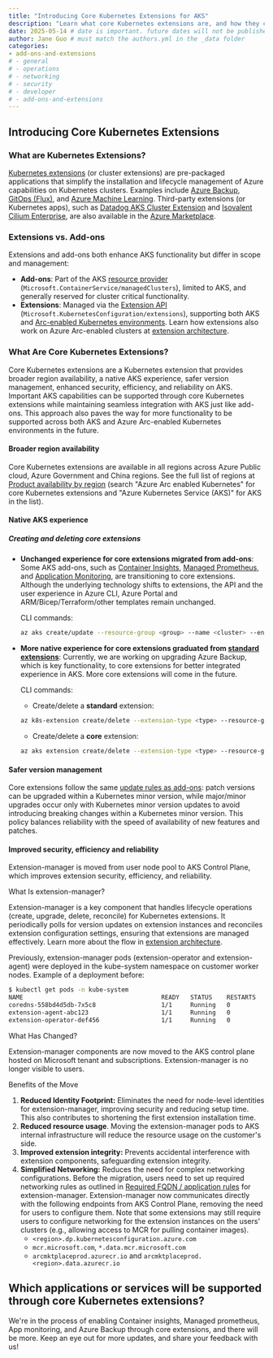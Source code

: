 ```yaml
---
title: "Introducing Core Kubernetes Extensions for AKS"
description: "Learn what core Kubernetes extensions are, and how they can extend the functionality of your AKS clusters"
date: 2025-05-14 # date is important. future dates will not be published
author: Jane Guo # must match the authors.yml in the _data folder
categories: 
- add-ons-and-extensions
# - general
# - operations
# - networking
# - security
# - developer
# - add-ons-and-extensions
---
```


## Introducing Core Kubernetes Extensions

### What are Kubernetes Extensions?

[Kubernetes extensions](https://learn.microsoft.com/azure/aks/cluster-extensions?tabs=azure-cli) (or cluster extensions) are pre-packaged applications that simplify the installation and lifecycle management of Azure capabilities on Kubernetes clusters. Examples include [Azure Backup](https://learn.microsoft.com/azure/backup/azure-kubernetes-service-backup-overview), [GitOps (Flux)](https://learn.microsoft.com/azure/azure-arc/kubernetes/conceptual-gitops-flux2), and [Azure Machine Learning](https://learn.microsoft.com/azure/machine-learning/how-to-attach-kubernetes-anywhere?view=azureml-api-2). Third-party extensions (or Kubernetes apps), such as [Datadog AKS Cluster Extension](https://azuremarketplace.microsoft.com/marketplace/apps/datadog1591740804488.dd_aks_extension?tab=Overview) and [Isovalent Cilium Enterprise](https://azuremarketplace.microsoft.com/marketplace/apps/isovalentinc1662143158090.isovalent-cilium-enterprise?tab=Overview), are also available in the [Azure Marketplace](https://azuremarketplace.microsoft.com).

### Extensions vs. Add-ons

Extensions and add-ons both enhance AKS functionality but differ in scope and management:

- **Add-ons**: Part of the AKS [resource provider](https://learn.microsoft.com/azure/azure-resource-manager/management/resource-providers-and-types) (`Microsoft.ContainerService/managedClusters`), limited to AKS, and generally reserved for cluster critical functionality.
- **Extensions**: Managed via the [Extension API](https://learn.microsoft.com/rest/api/kubernetesconfiguration/extensions/extensions?view=rest-kubernetesconfiguration-extensions-2024-11-01) (`Microsoft.KubernetesConfiguration/extensions`), supporting both AKS and [Arc-enabled Kubernetes environments](https://learn.microsoft.com/en-us/azure/azure-arc/kubernetes/overview). Learn how extensions also work on Azure Arc-enabled clusters at [extension architecture](https://learn.microsoft.com/azure/azure-arc/kubernetes/conceptual-extensions#architecture).

### What Are Core Kubernetes Extensions?

Core Kubernetes extensions are a Kubernetes extension that provides broader region availability, a native AKS experience, safer version management, enhanced security, efficiency, and reliability on AKS. Important AKS capabilities can be supported through core Kubernetes extensions while maintaining seamless integration with AKS just like add-ons. This approach also paves the way for more functionality to be supported across both AKS and Azure Arc-enabled Kubernetes environments in the future. 

#### Broader region availability
Core Kubernetes extensions are available in all regions across Azure Public cloud, Azure Government and China regions. See the full list of regions at [Product availability by region](https://azure.microsoft.com/explore/global-infrastructure/products-by-region/table) (search "Azure Arc enabled Kubernetes" for core Kubernetes extensions and "Azure Kubernetes Service (AKS)" for AKS in the list).

#### Native AKS experience
##### Creating and deleting core extensions
* **Unchanged experience for core extensions migrated from add-ons**: Some AKS add-ons, such as [Container Insights](https://learn.microsoft.com/azure/azure-monitor/containers/container-insights-overview), [Managed Prometheus](https://learn.microsoft.com/azure/azure-monitor/metrics/prometheus-metrics-overview), and [Application Monitoring](https://learn.microsoft.com/azure/azure-monitor/app/kubernetes-codeless), are transitioning to core extensions. Although the underlying technology shifts to extensions, the API and the user experience in Azure CLI, Azure Portal and ARM/Bicep/Terraform/other templates remain unchanged.

    CLI commands:

    ```bash
    az aks create/update --resource-group <group> --name <cluster> --enable/disable-<add-on>
    ```
* **More native experience for core extensions graduated from [standard extensions](https://learn.microsoft.com/azure/aks/cluster-extensions#currently-available-extensions)**: Currently, we are working on upgrading Azure Backup, which is key functionality, to core extensions for better integrated experience in AKS. More core extensions will come in the future.

    CLI commands:
    * Create/delete a **standard** extension:
    ```bash
    az k8s-extension create/delete --extension-type <type> --resource-group <group> --cluster-name <name> --cluster-type <clusterType> --name <extension name>
    ```
    * Create/delete a **core** extension:
    ```bash
    az aks extension create/delete --extension-type <type> --resource-group <group> --cluster-name <name> --name <core extension name>
    ```

#### Safer version management
Core extensions follow the same [update rules as add-ons](https://learn.microsoft.com/azure/aks/integrations#add-ons): patch versions can be upgraded within a Kubernetes minor version, while major/minor upgrades occur only with Kubernetes minor version updates to avoid introducing breaking changes within a Kubernetes minor version. This policy balances reliability with the speed of availability of new features and patches.

#### Improved security, efficiency and reliability

Extension-manager is moved from user node pool to AKS Control Plane, which improves extension security, efficiency, and reliability.

What Is extension-manager?

Extension-manager is a key component that handles lifecycle operations (create, upgrade, delete, reconcile) for Kubernetes extensions. It periodically polls for version updates on extension instances and reconciles extension configuration settings, ensuring that extensions are managed effectively. Learn more about the flow in [extension architecture](https://learn.microsoft.com/azure/azure-arc/kubernetes/conceptual-extensions#architecture). 

Previously, extension-manager pods (extension-operator and extension-agent) were deployed in the kube-system namespace on customer worker nodes. Example of a deployment before:
```bash
$ kubectl get pods -n kube-system
NAME                                      READY   STATUS    RESTARTS   AGE
coredns-558bd4d5db-7x5c8                  1/1     Running   0          5d
extension-agent-abc123                    1/1     Running   0          3d
extension-operator-def456                 1/1     Running   0          3d
```

What Has Changed?

Extension-manager components are now moved to the AKS control plane hosted on Microsoft tenant and subscriptions. Extension-manager is no longer visible to users.

Benefits of the Move
1. **Reduced Identity Footprint:** Eliminates the need for node-level identities for extension-manager, improving security and reducing setup time. This also contributes to shortening the first extension installation time.
1. **Reduced resource usage**. Moving the extension-manager pods to AKS internal infrastructure will reduce the resource usage on the customer's side.
1. **Improved extension integrity:** Prevents accidental interference with extension components, safeguarding extension integrity.
1. **Simplified Networking:** Reduces the need for complex networking configurations. Before the migration, users need to set up required networking rules as outlined in [Required FQDN / application rules](https://learn.microsoft.com/en-us/azure/aks/outbound-rules-control-egress#required-fqdn--application-rules-5) for extension-manager. Extension-manager now communicates directly with the following endpoints from AKS Control Plane, removing the need for users to configure them. Note that some extensions may still require users to configure networking for the extension instances on the users' clusters (e.g., allowing access to MCR for pulling container images).
    * `<region>.dp.kubernetesconfiguration.azure.com`
    * `mcr.microsoft.com`, `*.data.mcr.microsoft.com`
    * `arcmktplaceprod.azurecr.io` and `arcmktplaceprod.<region>.data.azurecr.io`

## Which applications or services will be supported through core Kubernetes extensions?
We're in the process of enabling Container insights, Managed prometheus, App monitoring, and Azure Backup through core extensions, and there will be more. Keep an eye out for more updates, and share your feedback with us!

